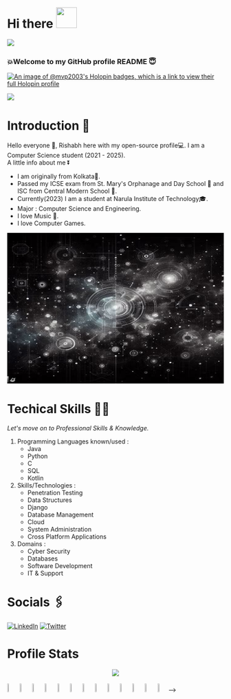 <h1> Hi there <img src="https://c.tenor.com/nebZyl8oN7IAAAAi/wave-hello.gif" width="48" height="48"></h1>

![](https://profile-counter.glitch.me/mvp-2003/count.svg)

### 💥Welcome to my GitHub profile README 😇
<!--
**mvp-2003/mvp-2003** is a ✨ _special_ ✨ repository because its `README.md` (this file) appears on your GitHub profile.

Here are some ideas to get you started:

- 🔭 I’m currently working on ...
- 🌱 I’m currently learning ...
- 👯 I’m looking to collaborate on ...
- 🤔 I’m looking for help with ...
- 💬 Ask me about ...
- 📫 How to reach me: ...
- 😄 Pronouns: ...
- ⚡ Fun fact: ...
-->

[![An image of @mvp2003's Holopin badges, which is a link to view their full Holopin profile](https://holopin.me/mvp2003)](https://holopin.io/@mvp2003)

<img src="https://tenor.com/en-IN/view/stewie-griffin-family-guy-gif-3527757.gif"> 

# Introduction 📰

Hello everyone 👋, Rishabh here with my open-source profile💻. I am a Computer Science student (2021 - 2025).\
A little info about me ⏬
- I am originally from Kolkata📍. 
- Passed my ICSE exam from St. Mary's Orphanage and Day School 🏫 and ISC from Central Modern School 🏫.
-  Currently(2023) I am a student at Narula Institute of Technology🎓.
-  Major : Computer Science and Engineering.
-  I love Music 🎵.
-  I love Computer Games.

<img src = "https://github.com/mvp-2003/mvp-2003/blob/main/Profile%20README.jpg" width="2500" height="350">

# Techical Skills 🧑‍💻

*Let's move on to Professional Skills & Knowledge.*

1. Programming Languages known/used :
   - Java
   - Python
   - C
   - SQL
   - Kotlin
2. Skills/Technologies :
   - Penetration Testing
   - Data Structures
   - Django
   - Database Management
   - Cloud
   - System Administration
   - Cross Platform Applications
3. Domains :
   - Cyber Security
   - Databases
   - Software Development
   - IT & Support

# Socials 🖇️

<a href="https://www.linkedin.com/in/rishabh-das-64a336215/"><img src="https://i.imgur.com/ocLF6w9.png" height="48" alt="LinkedIn"/></a>
<a href="https://twitter.com/d_mvpRishabh"><img src="https://i.imgur.com/qm4OwSV.gif" width="48" alt="Twitter"/></a>

# Profile Stats

<p align="center">
  <img src="https://github-profile-trophy.vercel.app/?username=mvp-2003&theme=onedark&no-bg=true&no-frame=true&column=-1&margin-w=15&margin-h=20&show_icons=true&rank_icon=github&rank=SECRET,SSS,SS,S,AAA,AA,A,B"/>
</p>

<img src="https://github.com/mvp-2003/mvp-2003/assets/113057571/c76c8b8b-c266-4518-8f2a-2f0768ebb1dc" width=5% height=5%>
<img src="https://github.com/mvp-2003/mvp-2003/assets/113057571/852e2130-29cc-4e5e-b7bc-168c0d630cfd" width=5% height=5%>
<img src="https://github.com/mvp-2003/mvp-2003/assets/113057571/fe71316f-1cab-4a41-8cc8-e17f8e3b6cb1" width=5% height=5%>
<img src="https://github.com/mvp-2003/mvp-2003/assets/113057571/9f39bd14-e896-4a3f-b08c-29eef1c93831" width=5% height=5%>
<img src="https://github.com/mvp-2003/mvp-2003/assets/113057571/97684228-0b6b-44e2-b360-552d47172fca" width=5% height=5%>
<img src="https://github.com/mvp-2003/mvp-2003/assets/113057571/82391a82-3c24-492d-a429-c3d0225aad62" width=5% height=5%>
<img src="https://github.com/mvp-2003/mvp-2003/assets/113057571/970da38f-09a5-435f-840f-f0fb6447a6da" width=5% height=5%>
<img src="https://github.com/mvp-2003/mvp-2003/assets/113057571/6aaf6fed-9133-4cac-af1b-8785908a271e" width=5% height=5%>
<img src="https://github.com/mvp-2003/mvp-2003/assets/113057571/4860fa84-f8f8-4eae-9411-4ea6ed49118b" width=5% height=5%>
<img src="https://github.com/mvp-2003/mvp-2003/assets/113057571/0d78751f-a498-4396-a051-fc3b5ad7e210" width=5% height=5%>
<img src="https://github.com/mvp-2003/mvp-2003/assets/113057571/29cd0b04-df90-4d3e-bbce-2d4ff01c148f" width=5% height=5%>
<img src="https://github.com/mvp-2003/mvp-2003/assets/113057571/4600c5a8-3944-4107-8f7a-9995c259cf30" width=5% height=5%>
<img src="https://github.com/mvp-2003/mvp-2003/assets/113057571/7832aef2-2896-4370-8501-ddfeaab6d1cf" width=5% height=5%>-->
